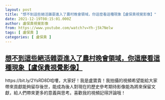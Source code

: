 ```yaml
---
layout: post
title: "想不到這些絕活雜耍進入了農村晚會領域，你這麼看這種現象【盧保貴視覺影像】"
date: 2021-12-19T08:15:01.000Z
author: 盧保貴視覺影像
from: https://www.youtube.com/watch?v=Yh-j5k7Nelw
tags: [ 盧保貴 ]
categories: [ 盧保貴 ]
---
```

<!--1639901701000-->
[想不到這些絕活雜耍進入了農村晚會領域，你這麼看這種現象【盧保貴視覺影像】](https://www.youtube.com/watch?v=Yh-j5k7Nelw)
------

<div>
https://bit.ly/2YsRD8D哈嘍，大家好！我是盧寶貴！我拍攝的視頻希望能給大家帶來貢獻能夠留存後世，能成為後人對現在的歷史參考期待影像能為將來保留文獻，給人們帶來更多的意義與思考。喜歡我的視頻記得評論哦！
</div>
